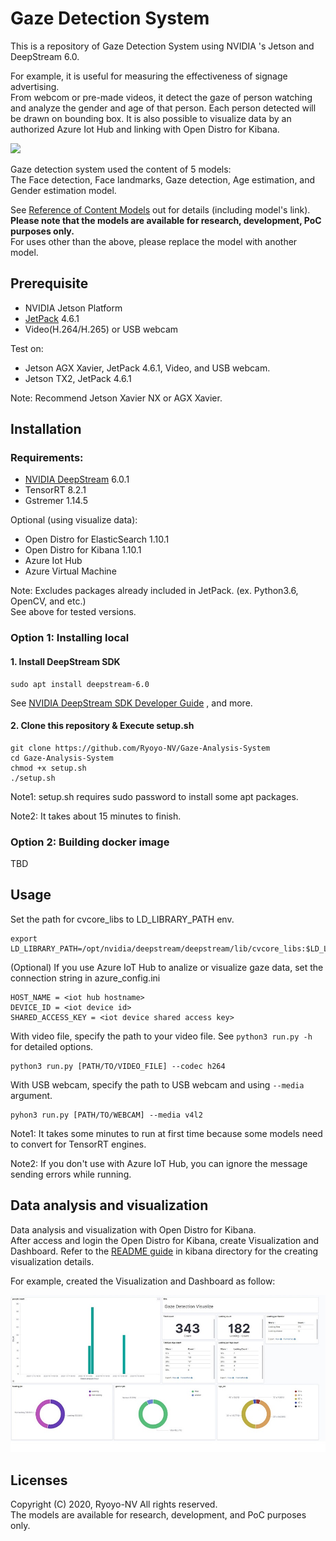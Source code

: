 # Gaze Detection System
This is a repository of  Gaze Detection System using NVIDIA 's Jetson and DeepStream 6.0.

For example, it is useful for measuring the effectiveness of signage advertising.  
From webcom or pre-made videos, it detect the gaze of person watching and analyze the gender and age of that person. 
Each person detected will be drawn on bounding box. It is also possible to visualize data by an authorized Azure Iot Hub and linking with Open Distro for Kibana. 


<img src="src/gaze_demo.gif" hight="480"/>  
  
 Gaze detection system used the content of 5 models:  
 The Face detection, Face landmarks, Gaze detection, Age estimation, and Gender estimation model. 


See [Reference of Content Models](model/README.md) out for details (including model's link).  
**Please note that the models are available for research, development, PoC purposes only.**  
For uses other than the above, please replace the model with another model.

## Prerequisite

- NVIDIA Jetson Platform
- [JetPack](https://developer.nvidia.com/embedded/jetpack) 4.6.1
- Video(H.264/H.265) or USB webcam

Test on:

- Jetson AGX Xavier, JetPack 4.6.1, Video, and USB webcam. 
- Jetson TX2, JetPack 4.6.1

Note: Recommend Jetson Xavier NX or AGX Xavier.  

## Installation

### Requirements:  

- [NVIDIA DeepStream](https://developer.nvidia.com/deepstream-sdk) 6.0.1
- TensorRT 8.2.1
- Gstremer 1.14.5

Optional (using visualize data):
- Open Distro for ElasticSearch 1.10.1
- Open Distro for Kibana 1.10.1
- Azure Iot Hub
- Azure Virtual Machine

Note: Excludes packages already included in JetPack. (ex. Python3.6, OpenCV, and etc.)  
See above for tested versions. 
### Option 1: Installing local  

#### 1. Install DeepStream SDK
```
sudo apt install deepstream-6.0
```
See [NVIDIA DeepStream SDK Developer Guide](https://docs.nvidia.com/metropolis/deepstream/dev-guide/text/DS_Quickstart.html#install-the-deepstream-sdk) , and more.  


#### 2. Clone this repository & Execute setup.sh
```
git clone https://github.com/Ryoyo-NV/Gaze-Analysis-System
cd Gaze-Analysis-System
chmod +x setup.sh
./setup.sh
```

Note1: setup.sh requires sudo password to install some apt packages.

Note2: It takes about 15 minutes to finish. 


### Option 2: Building docker image 

TBD


## Usage 
Set the path for cvcore_libs to LD_LIBRARY_PATH env.

```
export LD_LIBRARY_PATH=/opt/nvidia/deepstream/deepstream/lib/cvcore_libs:$LD_LIBRARY_PATH
```

(Optional) If you use Azure IoT Hub to analize or visualize gaze data, set the connection string in azure_config.ini
```
HOST_NAME = <iot hub hostname>
DEVICE_ID = <iot device id>
SHARED_ACCESS_KEY = <iot device shared access key>
```

With video file, specify the path to your video file. See `python3 run.py -h` for detailed options.
```
python3 run.py [PATH/TO/VIDEO_FILE] --codec h264
```

With USB webcam, specify the path to USB webcam and using `--media` argument.  
```
pyhon3 run.py [PATH/TO/WEBCAM] --media v4l2 
```

Note1: It takes some minutes to run at first time because some models need to convert for TensorRT engines. 

Note2: If you don't use with Azure IoT Hub, you can ignore the message sending errors while running.


##  Data analysis and visualization
Data analysis and visualization with Open Distro for Kibana.  
After access and login the Open Distro for Kibana, create Visualization and Dashboard.
Refer to the [README guide](kibana/README.md#Create-visualization-and-Dashboard) in kibana directory for the creating visualization details.

For example, created the Visualization and Dashboard as follow:

![](src/kibana_visualize_v1.jpg)

## Licenses
Copyright (C) 2020, Ryoyo-NV All rights reserved.  
The models are available for research, development, and PoC purposes only.
